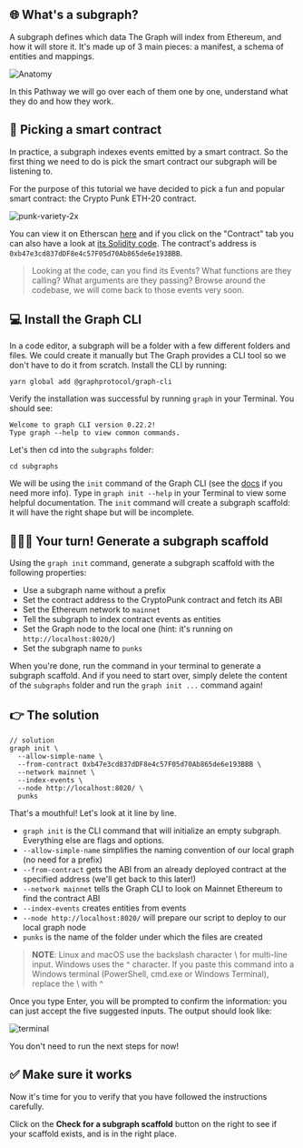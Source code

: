 ## 🌐 What's a subgraph?

A subgraph defines which data The Graph will index from Ethereum, and how it will store it. It's made up of 3 main pieces: a manifest, a schema of entities and mappings.

![Anatomy](https://raw.githubusercontent.com/figment-networks/learn-tutorials/master/assets/the-graph/alchemy-view-api-key.png/subgraph-01.png)

In this Pathway we will go over each of them one by one, understand what they do and how they work.

## 🤝 Picking a smart contract

In practice, a subgraph indexes events emitted by a smart contract. So the first thing we need to do is pick the smart contract our subgraph will be listening to.

For the purpose of this tutorial we have decided to pick a fun and popular smart contract: the Crypto Punk ETH-20 contract.

![punk-variety-2x](https://raw.githubusercontent.com/figment-networks/learn-tutorials/master/assets/the-graph/alchemy-view-api-key.png/subgraph-02.png)

You can view it on Etherscan [here](https://etherscan.io/address/0xb47e3cd837dDF8e4c57F05d70Ab865de6e193BBB) and if you click on the "Contract" tab you can also have a look at [its Solidity code](https://etherscan.io/address/0xb47e3cd837dDF8e4c57F05d70Ab865de6e193BBB). The contract's address is `0xb47e3cd837dDF8e4c57F05d70Ab865de6e193BBB`.

> Looking at the code, can you find its Events? What functions are they calling? What arguments are they passing? Browse around the codebase, we will come back to those events very soon.

## 💻 Install the Graph CLI

In a code editor, a subgraph will be a folder with a few different folders and files. We could create it manually but The Graph provides a CLI tool so we don't have to do it from scratch. Install the CLI by running:

```text
yarn global add @graphprotocol/graph-cli
```

Verify the installation was successful by running `graph` in your Terminal. You should see:

```text
Welcome to graph CLI version 0.22.2!
Type graph --help to view common commands.
```

Let's then cd into the `subgraphs` folder:

```text
cd subgraphs
```

We will be using the `init` command of the Graph CLI (see the [docs](https://github.com/graphprotocol/graph-cli) if you need more info). Type in `graph init --help` in your Terminal to view some helpful documentation. The `init` command will create a subgraph scaffold: it will have the right shape but will be incomplete.

## 🧑🏼‍💻 Your turn! Generate a subgraph scaffold

Using the `graph init` command, generate a subgraph scaffold with the following properties:

- Use a subgraph name without a prefix
- Set the contract address to the CryptoPunk contract and fetch its ABI
- Set the Ethereum network to `mainnet`
- Tell the subgraph to index contract events as entities
- Set the Graph node to the local one (hint: it's running on `http://localhost:8020/`)
- Set the subgraph name to `punks`

When you're done, run the command in your terminal to generate a subgraph scaffold. And if you need to start over, simply delete the content of the `subgraphs` folder and run the `graph init ...` command again!

## 👉 The solution

```text
// solution
graph init \
  --allow-simple-name \
  --from-contract 0xb47e3cd837dDF8e4c57F05d70Ab865de6e193BBB \
  --network mainnet \
  --index-events \
  --node http://localhost:8020/ \
  punks
```

That's a mouthful! Let's look at it line by line.

- `graph init` is the CLI command that will initialize an empty subgraph. Everything else are flags and options.
- `--allow-simple-name` simplifies the naming convention of our local graph (no need for a prefix)
- `--from-contract` gets the ABI from an already deployed contract at the specified address (we'll get back to this later!)
- `--network mainnet` tells the Graph CLI to look on Mainnet Ethereum to find the contract ABI
- `--index-events` creates entities from events
- `--node http://localhost:8020/` will prepare our script to deploy to our local graph node
- `punks` is the name of the folder under which the files are created

> **NOTE**: Linux and macOS use the backslash character \ for multi-line input. Windows uses the ^ character. If you paste this command into a Windows terminal (PowerShell, cmd.exe or Windows Terminal), replace the \ with ^

Once you type Enter, you will be prompted to confirm the information: you can just accept the five suggested inputs. The output should look like:

![terminal](https://raw.githubusercontent.com/figment-networks/learn-tutorials/master/assets/the-graph/alchemy-view-api-key.png/subgraph-03.gif)

You don't need to run the next steps for now!

## ✅ Make sure it works

Now it's time for you to verify that you have followed the instructions carefully.

Click on the **Check for a subgraph scaffold** button on the right to see if your scaffold exists, and is in the right place.
